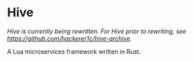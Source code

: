 # Hive

*Hive is currently being rewritten. For Hive prior to rewriting, see https://github.com/hackerer1c/hive-archive.*

A Lua microservices framework written in Rust.
